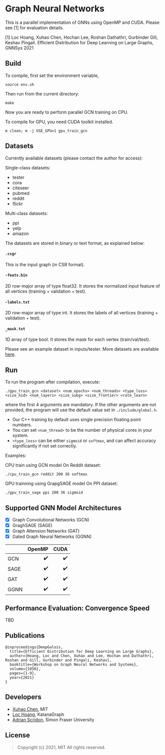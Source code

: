 # Graph Neural Networks

This is a parallel implementation of GNNs using OpenMP and CUDA. 
Please see [1] for evaluation details.

[1] Loc Hoang, Xuhao Chen, Hochan Lee, Roshan Dathathri, Gurbinder Gill, Keshav Pingali.
Efficient Distribution for Deep Learning on Large Graphs, GNNSys 2021

## Build

To compile, first set the environment variable, 

```
source env.sh
```

Then run from the current directory:

```
make
```

Now you are ready to perform parallel GCN training on CPU.

To compile for GPU, you need CUDA toolkit installed.

```
m clean; m -j USE_GPU=1 gpu_train_gcn
```

## Datasets

Currently available datasets (please contact the author for access):

Single-class datasets:

* tester
* cora
* citeseer
* pubmed
* reddit
* flickr

Multi-class datasets:

* ppi
* yelp
* amazon

The datasets are stored in binary or text format, as explained below:

#### `.csgr`

This is the input graph (in CSR format).

#### `-feats.bin`

2D row-major array of type float32. It stores the normalized input feature of all vertices (training + validation + test).

#### `-labels.txt`

2D row-major array of type int. It stores the labels of all vertices (training + validation + test).

#### `_mask.txt`

1D array of type bool. It stores the mask for each vertex (train/val/test).

Please see an example dataset in inputs/tester.
More datasets are available [here](https://www.dropbox.com/sh/cc59e7sw4gv5q0k/AAC9JybvjTknupwXOpUrx6Fza?dl=0).

## Run

To run the program after compilation, execute:

```
./gpu_train_gcn <dataset> <num_epochs> <num_threads> <type_loss> <size_hid> <num_layers> <size_subg> <size_frontier> <rate_learn>
```

where the first 4 arguments are mandatory. If the other arguments are not provided, the program will use the default value set in `./include/global.h`. 

* Our C++ training by default uses single precision floating point numbers. 
* You can set `<num_thread>` to be the number of physical cores in your system. 
* `<type_loss>` can be either `sigmoid` or `softmax`, and can affect accuracy significantly if not set correctly. 

Examples:

CPU train using GCN model On Reddit dataset:

```
./cpu_train_gcn reddit 200 36 softmax
```

GPU trainning using GrapgSAGE model On PPI dataset:

```
./gpu_train_sage ppi 200 36 sigmoid
```

## Supported GNN Model Architectures ##

- [x] Graph Convolutional Networks (GCN)
- [x] GraghSAGE (SAGE)
- [x] Graph Attension Networks (GAT)
- [x] Gated Graph Neural Networks (GGNN)

|             |    OpenMP          |      CUDA          |
|-------------|-------------------:|-------------------:|
|     GCN     | :heavy_check_mark: | :heavy_check_mark: |
|     SAGE    | :heavy_check_mark: | :heavy_check_mark: |
|     GAT     | :heavy_check_mark: | :heavy_check_mark: |
|     GGNN    | :heavy_check_mark: | :heavy_check_mark: |


## Performance Evaluation: Convergence Speed ##

TBD

## Publications ##

```
@inproceedings{DeepGalois,
  title={Efficient Distribution for Deep Learning on Large Graphs},
  author={Hoang, Loc and Chen, Xuhao and Lee, Hochan and Dathathri, Roshan and Gill, Gurbinder and Pingali, Keshav},
  booktitle={Workshop on Graph Neural Networks and Systems},
  volume={1050},
  pages={1-9},
  year={2021}
}
```

## Developers ##

* [Xuhao Chen](https://chenxuhao.github.io/), MIT
* [Loc Hoang](https://www.cs.utexas.edu/~loc/), KatanaGraph
* [Adrian Scridon](), Simon Fraser University

## License ##

> Copyright (c) 2021, MIT
> All rights reserved.

